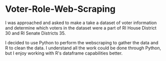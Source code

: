 # Voter-Role-Web-Scraping
I was approached and asked to make a take a dataset of voter information and determine which voters in the dataset were a part of RI House District 30 and RI Senate Districts 35.

I decided to use Python to perform the webscraping to gather the data and R to clean the data. I understand all the work could be done through Python, but I enjoy working with R's dataframe capabilities better.
